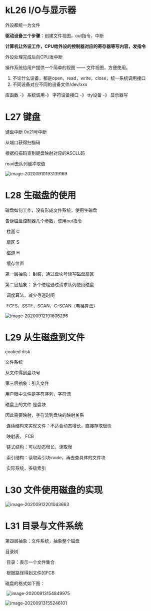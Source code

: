 # kL26 I/O与显示器

外设都统一为文件

**驱动设备三个步骤**：创建文件视图，out指令，中断

**计算机让外设工作，CPU给外设的控制器对应的寄存器等写内容，发指令**

外设处理完成后向CPU发中断

操作系统给用户提供一个简单的视图 —— 文件视图，方便使用。

1. 不论什么设备，都是open，read，write，close，统一系统调用接口
2. 不同设备对应不同的设备文件/dev/xxx

库函数 -》 系统调用-》 字符设备接口 -》 tty设备 -》 显示器写





# L27 键盘

键盘中断    0x21号中断

从端口获得扫描码

根据扫描码查到键盘映射对应的ASCLL码

read去队列缓冲取值

![image-20200910193139169](C:\Users\MengSansui\AppData\Roaming\Typora\typora-user-images\image-20200910193139169.png)



# L28 生磁盘的使用

磁盘如何工作，没有形成文件系统，使用生磁盘

告诉磁盘控制器几个参数，使用out指令

​	柱面 C

​	扇区 S

​	磁道 H

​	缓存位置

第一层抽象： 封装，通过盘块号读写磁盘扇区

第二层抽象： 多个进程通过请求队列使用磁盘

​		调度算法，减少寻道时间

​				FCFS，SSTF，SCAN，C-SCAN（电梯算法）

![image-20200912191606296](C:\Users\MengSansui\AppData\Roaming\Typora\typora-user-images\image-20200912191606296.png)





# L29 从生磁盘到文件

cooked disk

文件系统

从文件得到盘块号

第三层抽象：引入文件

用户眼中文件是字符序列，字符流

磁盘上的文件 是盘块

因此需要映射，字符流到盘块的映射关系

​	连续结构来实现文件：不适合动态增长，直接存取很快

​			映射表， FCB

​	链式结构：可以动态增长，读取慢

​	索引结构：读取索引块inode，再去查具体的文件块

​			实际系统，多级索引

# L30 文件使用磁盘的实现



![image-20200912201043663](C:\Users\MengSansui\AppData\Roaming\Typora\typora-user-images\image-20200912201043663.png)





# L31 目录与文件系统

第四层抽象：文件系统，抽象整个磁盘

目录树

​	目录：表示一个文件集合

​	根据路径得到文件的FCB

磁盘的格式如下图：

​	![image-20200913154849975](C:\Users\MengSansui\AppData\Roaming\Typora\typora-user-images\image-20200913154849975.png)



![image-20200913155246101](C:\Users\MengSansui\AppData\Roaming\Typora\typora-user-images\image-20200913155246101.png)













































































